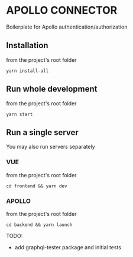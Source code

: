 # APOLLO CONNECTOR
Boilerplate for Apollo authentication/authorization

## Installation
from the project's root folder

`yarn install-all`

## Run whole development
from the project's root folder

`yarn start`

## Run a single server
You may also run servers separately

### VUE
from the project's root folder

`cd frontend && yarn dev`

### APOLLO
from the project's root folder

`cd backend && yarn launch`

TODO:
- add graphql-tester package and initial tests